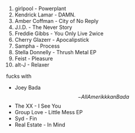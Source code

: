 1. girlpool - Powerplant
2. Kendrick Lamar - DAMN.
3. Amber Coffman - City of No Reply
4. J.I.D. - The Never Story
5. Freddie Gibbs - You Only Live 2wice
6. Cherry Glazerr - Apocalipstick
7. Sampha - Process
8. Stella Donnelly - Thrush Metal EP
9. Feist - Pleasure
10. alt-J - Relaxer

fucks with
- Joey Bada$$ - All Amerikkkan Bada$$
- The XX - I See You
- Group Love - Little Mess EP
- Syd - Fin
- Real Estate - In Mind
